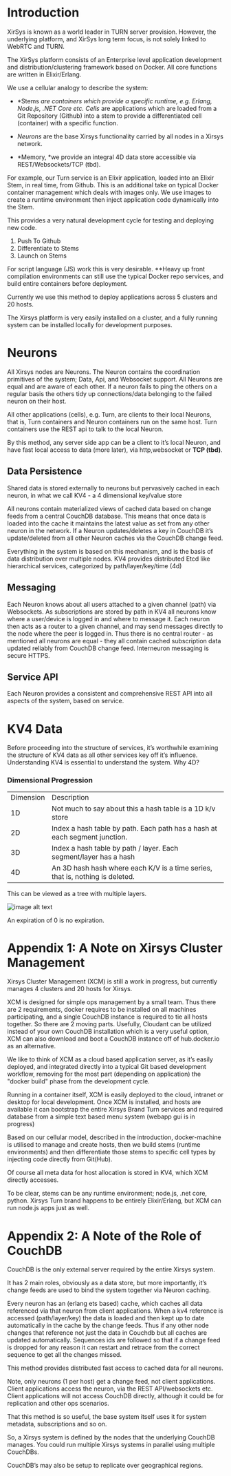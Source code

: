 # Introduction

XirSys is known as a world leader in TURN server provision. However, the underlying platform, and XirSys long term focus, is not solely linked to WebRTC and TURN.

The XirSys platform consists of an Enterprise level application development and distribution/clustering framework based on Docker. All core functions are written in Elixir/Erlang.

 We use a cellular analogy to describe the system:

* *Stems *are containers which provide a specific runtime, e.g. Erlang, Node.js, .NET Core etc.* *Cells* are applications which are loaded from a Git Repository (Github) into a stem to provide a differentiated cell (container) with a specific function.

* *Neurons* are the base Xirsys functionality carried by all nodes in a Xirsys network.

* *Memory, *we provide an integral 4D data store accessible via REST/Websockets/TCP (tbd).

For example, our Turn service is an Elixir application, loaded into an Elixir Stem, in real time, from Github. This is an additional take on typical Docker container management which deals with images only. We use images to create a runtime environment then inject application code dynamically into the Stem.

This provides a very natural development cycle for testing and deploying new code.

1. Push To Github
2. Differentiate to Stems
3. Launch on Stems

For script language (JS) work this is very desirable. **Heavy up front compilation environments can still use the typical Docker repo services, and build entire containers before deployment.

Currently we use this method to deploy applications across 5 clusters and 20 hosts.

The Xirsys platform is very easily installed on a cluster, and a fully running system can be installed locally for development purposes.

# Neurons

All Xirsys nodes are Neurons. The Neuron contains the coordination primitives of the system; Data, Api, and Websocket support. All Neurons are equal and are aware of each other. If a neuron fails to ping the others on a regular basis the others tidy up connections/data belonging to the failed neuron on their host.



All other applications (cells), e.g. Turn, are clients to their local Neurons, that is, Turn containers and Neuron containers run on the same host. Turn containers use the REST api to talk to the local Neuron.



By this method, any server side app can be a client to it’s local Neuron, and have fast local access to data (more later), via http,websocket or **TCP (tbd)**.



## Data Persistence



Shared data is stored externally to neurons but pervasively cached in each neuron, in what we call KV4 - a 4 dimensional key/value store



All neurons contain materialized views of cached data based on change feeds from a central CouchDB database. This means that once data is loaded into the cache it maintains the latest value as set from any other neuron in the network. If a Neuron updates/deletes a key in CouchDB it’s update/deleted from all other Neuron caches via the CouchDB change feed.



Everything in the system is based on this mechanism, and is the basis of data distribution over multiple nodes. KV4 provides distributed Etcd like hierarchical services, categorized by path/layer/key/time (4d)



## Messaging



Each Neuron knows about all users attached to a given channel (path) via Websockets. As subscriptions are stored by path in KV4 all neurons know where a user/device is logged in and where to message it. Each neuron then acts as a router to a given channel, and may send messages directly to the node where the peer is logged in. Thus there is no central router - as mentioned all neurons are equal - they all contain cached subscription data updated reliably from CouchDB change feed. Interneuron messaging is secure HTTPS.



## Service API



Each Neuron provides a consistent and comprehensive REST API into all aspects of the system, based on service.



# KV4 Data



Before proceeding into the structure of services, it’s worthwhile examining the structure of KV4 data as all other services key off it’s influence. Understanding KV4 is essential to understand the system. Why 4D?



### Dimensional Progression



<table>

 <tr>

 <td>Dimension</td>

 <td>Description</td>

 </tr>

 <tr>

 <td>1D</td>

 <td>Not much to say about this a hash table is a 1D k/v store</td>

 </tr>

 <tr>

 <td>2D</td>

 <td>Index a hash table by path. Each path has a hash at each segment junction.</td>

 </tr>

 <tr>

 <td>3D</td>

 <td>Index a hash table by path / layer. Each segment/layer has a hash</td>

 </tr>

 <tr>

 <td>4D</td>

 <td>An 3D hash hash where each K/V is a time series, that is, nothing is deleted.</td>

 </tr>

</table>





This can be viewed as a tree with multiple layers.



![image alt text](image_1.png)







An expiration of 0 is no expiration.



# Appendix 1: A Note on Xirsys Cluster Management



Xirsys Cluster Management (XCM) is still a work in progress, but currently manages 4 clusters and 20 hosts for Xirsys.



XCM is designed for simple ops management by a small team. Thus there are 2 requirements, docker requires to be installed on all machines participating, and a single CouchDB instance is required to tie all hosts together. So there are 2 moving parts. Usefully, Cloudant can be utilized instead of your own CouchDB installation which is a very useful option, XCM can also download and boot a CouchDB instance off of hub.docker.io as an alternative.



We like to think of XCM as a cloud based application server, as it’s easily deployed, and integrated directly into a typical Git based development workflow, removing for the most part (depending on application) the "docker build" phase from the development cycle.



Running in a container itself, XCM is easily deployed to the cloud, intranet or desktop for local development. Once XCM is installed, and hosts are available it can bootstrap the entire Xirsys Brand Turn services and required database from a simple text based menu system (webapp gui is in progress)



Based on our cellular model, described in the introduction, docker-machine is utilised to manage and create hosts, then we build stems (runtime environments) and then differentiate those stems to specific cell types by injecting code directly from Git(Hub).



Of course all meta data for host allocation is stored in KV4, which XCM directly accesses.



To be clear, stems can be any runtime environment; node.js, .net core, python. Xirsys Turn brand happens to be entirely Elixir/Erlang, but XCM can run node.js apps just as well.



# Appendix 2: A Note of the Role of CouchDB



CouchDB is the only external server required by the entire Xirsys system.



It has 2 main roles, obviously as a data store, but more importantly, it’s change feeds are used to bind the system together via Neuron caching.



Every neuron has an (erlang ets based) cache, which caches all data referenced via that neuron from client applications. When a kv4 reference is accessed (path/layer/key) the data is loaded and then kept up to date automatically in the cache by the change feeds. Thus if any other node changes that reference not just the data in Couchdb but all caches are updated automatically. Sequences ids are followed so that if a change feed is dropped for any reason it can restart and retrace from the correct sequence to get all the changes missed.



This method provides distributed fast access to cached data for all neurons.



Note, only neurons (1 per host) get a change feed, not client applications. Client applications access the neuron, via the REST API/websockets etc. Client applications will not access CouchDB directly, although it could be for replication and other ops scenarios.



That this method is so useful, the base system itself uses it for system metadata, subscriptions and so on.



So, a Xirsys system is defined by the nodes that the underlying CouchDB manages. You could run multiple Xirsys systems in parallel using multiple CouchDBs.



CouchDB’s may also be setup to replicate over geographical regions.



